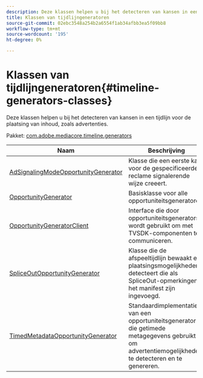 ```yaml
---
description: Deze klassen helpen u bij het detecteren van kansen in een tijdlijn voor de plaatsing van inhoud, zoals advertenties.
title: Klassen van tijdlijngeneratoren
source-git-commit: 02ebc3548a254b2a6554f1ab34afbb3ea5f09bb8
workflow-type: tm+mt
source-wordcount: '195'
ht-degree: 0%

---
```


# Klassen van tijdlijngeneratoren{#timeline-generators-classes}

Deze klassen helpen u bij het detecteren van kansen in een tijdlijn voor de plaatsing van inhoud, zoals advertenties.

Pakket: [com.adobe.mediacore.timeline.generators](https://help.adobe.com/en_US/primetime/api/psdk/asdoc-dhls_1.4/com/adobe/mediacore/timeline/generators/package-detail.html)

| Naam | Beschrijving |
|---|---|
| [AdSignalingModeOpportunityGenerator](https://help.adobe.com/en_US/primetime/api/psdk/asdoc-dhls_1.4/com/adobe/mediacore/timeline/generators/AdSignalingModeOpportunityGenerator.html) | Klasse die een eerste kans voor de gespecificeerde reclame signalerende wijze creeert. |
| [OpportunityGenerator](https://help.adobe.com/en_US/primetime/api/psdk/asdoc-dhls_1.4/com/adobe/mediacore/timeline/generators/OpportunityGenerator.html) | Basisklasse voor alle opportuniteitsgeneratoren. |
| [OpportunityGeneratorClient](https://help.adobe.com/en_US/primetime/api/psdk/asdoc-dhls_1.4/com/adobe/mediacore/timeline/generators/OpportunityGeneratorClient.html) | Interface die door opportuniteitsgenerators wordt gebruikt om met TVSDK-componenten te communiceren. |
| [SpliceOutOpportunityGenerator](https://help.adobe.com/en_US/primetime/api/psdk/asdoc-dhls_1.4/com/adobe/mediacore/timeline/generators/SpliceOutOpportunityGenerator.html) | Klasse die de afspeeltijdlijn bewaakt en plaatsingsmogelijkheden detecteert die als SpliceOut-opmerkingen in het manifest zijn ingevoegd. |
| [TimedMetadataOpportunityGenerator](https://help.adobe.com/en_US/primetime/api/psdk/asdoc-dhls_1.4/com/adobe/mediacore/timeline/generators/TimedMetadataOpportunityGenerator.html) | Standaardimplementatie van een opportuniteitsgenerator die getimede metagegevens gebruikt om advertentiemogelijkheden te detecteren en te genereren. |
